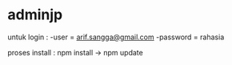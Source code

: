# adminjp
untuk login : -user = arif.sangga@gmail.com
              -password = rahasia

proses install : npm install -> npm update
